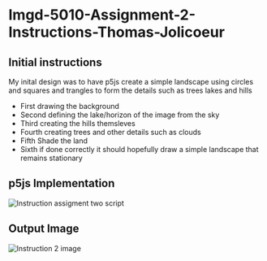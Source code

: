 # Imgd-5010-Assignment-2-Instructions-Thomas-Jolicoeur

## Initial instructions
My inital design was to have p5js create a simple landscape using circles and squares and trangles to form the details such as trees lakes and hills

- First drawing the background 
- Second defining the lake/horizon of the image from the sky
- Third creating the hills themsleves
- Fourth creating trees and other details such as clouds
- Fifth Shade the land
- Sixth if done correctly it should hopefully draw a simple landscape that remains stationary

## p5js Implementation


![Instruction assigment two script](https://github.com/user-attachments/assets/2c11cd9e-b302-4d7e-b0a8-2c82f0cbe170)


## Output Image

![Instruction 2 image](https://github.com/user-attachments/assets/729e056a-9bde-40b2-823e-0a5d6224aede)
